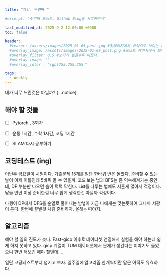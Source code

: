 ```yaml
---
title: "개강. 두번째 "

#excerpt: "첫번째 포스트, Github Blog를 시작하면서"

last_modified_at: 2025-9-2 12:00:00 +0900
toc: false

header:
  #teaser: /assets/images/2025-01-09_post.jpg #첫페이지에서 요약으로 보이는 페이지.
  #overlay_image: /assets/images/2025-01-09_post.png #포스트 페이지에서 보이는 이미지
  #overlay_filter: 0.5 #숫자가 높을수록 어둡다.
  #overlay_image: ""
  #overlay_color : "rgb(255,255,255)"

tags:
  - Weekly  
---
```


내가 너무 느린것은 아닐까? 
{: .notice}


## 해야 할 것들
  - [ ] Pytorch , 3회차
  - [ ] 운동 1시간, 수학 1시간, 코딩 1시간
  - [ ] SLAM 다시 공부하기.
  

  

## 코딩테스트 (ing)  

 이번주 금요일이 시험이다. 
 기출문제 15개를 일단 한바퀴 반은 돌았다. 준비할 수 있는 날이 이제 이틀인데 5바퀴 돌 수 있을까. 
 코드 보는 법과 BFS는 좀 익숙해져가는 중인데, DP 부분만 나오면 숨이 턱턱 막힌다. 
 List를 다루는 법에도 서툰게 많아서 걱정이다. 남들 반년 이상 준비한걸 너무 쉽게 생각한건 아닐까 걱정이다. 

 다행이 DP에서 DFS를 순열로 풀어내는 방법이 지금 나에게는 맞는듯하여 그나마 서광이 튼다. 
 한번에 끝낼것 처럼 준비하자. 올해는 따야지. 


## 알고리즘   

 해야 할 일의 진도가 늦다. Fast-gicp 이후로 데이터셋 연결해서 실험을 해야 하는데 쉽게 하지 못하고 있다. 
 gicp 계열이 TUM 데이터셋에서 문제가 생긴다는 이야기도 들었으니 한번 해보긴 해야 할텐데....

 일단 코딩테스트부터 넘기고 보자. 일주일에 알고리즘 한개씩이란 말은 아직도 유효하다. 

